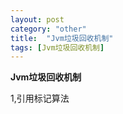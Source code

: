 ```yaml
---
layout: post
category: "other"
title:  "Jvm垃圾回收机制"
tags: [Jvm垃圾回收机制]
---
```

**Jvm垃圾回收机制**

1,引用标记算法